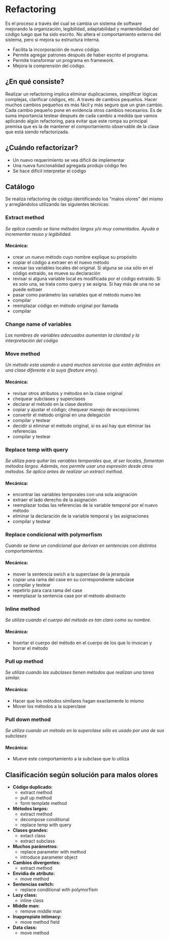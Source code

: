 Refactoring
===========

Es el proceso a través del cual se cambia un sistema de software mejorando la organización, legibilidad, adaptabilidad y mantenibilidad del código luego que ha sido escrito. No altera el comportamiento externo del sistema, pero si mejora su estructura interna.
* Facilita la incorporación de nuevo código.
* Permite agregar patrones después de haber escrito el programa.
* Permite transformar un programa en framework.
* Mejora la comprensión del código.

¿En qué consiste?
----------------

Realizar un refactoring implica eliminar duplicaciones, simplificar lógicas complejas, clarificar códigos, etc. A través de cambios pequeños.
Hacer muchos cambios pequeños es más fácil y más seguro que un gran cambio. Cada cambio pequeño pone en evidencia otros cambios necesarios.
Es de suma importancia testear después de cada cambio a medida que vamos aplicando algún refactoring, para evitar que este rompa su principal premisa que es la de mantener el comportamiento observable de la clase que está siendo refactorizada.

¿Cuándo refactorizar?
---------------------

- Un nuevo requerimiento se vea difícil de implementar
- Una nueva funcionalidad agregada produjo código feo
- Se hace difícil interpretar el código

Catálogo
--------

Se realiza refactoring de código identificando los "malos olores" del mismo y arreglándolos utilizando las siguientes técnicas:

### Extract method

*Se aplica cuando se tiene métodos largos y/o muy comentados. Ayuda a incrementar reuso y legibilidad.*

#### Mecánica:

* crear un nuevo método cuyo nombre explique su propósito
* copiar el código a extraer en el nuevo método
* revisar las variables locales del original. Si alguna se usa sólo en el código extraído, se mueve su declaración
* revisar si alguna variable local es modificada por el código extraído. Si es solo una, se trata como query y se asigna. Si hay más de una no se puede extraer
* pasar como parámetro las variables que el método nuevo lee
* compilar
* reemplazar código en método original por llamada
* compilar

### Change name of variables

*Los nombres de variables adecuados aumentan la claridad y la interpretación del código*

### Move method

*Un método esta usando o usará muchos servicios que están definidos en una clase diferente a la suya (feature envy).*

#### Mecánica:

* revisar otros atributos y métodos en la clase original
* chequear subclases y superclases
* declarar el método en la clase destino
* copiar y ajustar el código; chequear manejo de excepciones
* convertir el método original en una delegación
* compilar y testear
* decidir si eliminar el método original, si es así hay que eliminar las referencias
* compilar y testear

### Replace temp with query

*Se utiliza para quitar las variables temporales que, al ser locales, fomentan métodos largos. Además, nos permite usar una expresión desde otros métodos. Se aplica antes de realizar un extract method.*

#### Mecánica:

* encontrar las variables temporales con una sola asignación
* extraer el lado derecho de la asignación
* reemplazar todas las referencias de la variable temporal por el nuevo método
* eliminar la declaración de la variable temporal y las asignaciones
* compilar y testear

### Replace condicional with polymorfism

*Cuando se tiene un condicional que derivan en sentencias con distintos comportamientos.*

#### Mecánica:

* mover la sentencia swich a la superclase de la jerarquía
* copiar una rama del case en su correspondiente subclase
* compilar y testear
* repetirlo para cara rama del case
* reemplazar la sentencia case por el método abstracto

### Inline method

*Se utiliza cuando el cuerpo del método es tan claro como su nombre.*

#### Mecánica:

* Insertar el cuerpo del método en el cuerpo de los que lo invocan y borrar el método

### Pull up method

*Se utiliza cuando las subclases tienen métodos que realizan una tarea similar.*

#### Mecánica:

* Hacer que los métodos similares hagan exactamente lo mismo
* Mover los métodos a la superclase

### Pull down method

*Se utiliza cuando un método en la superclase sólo es usado por una de sus subclases*

#### Mecánica:

* Mueve este comportamiento a la subclase que lo utiliza

Clasificación según solución para malos olores
----------------------------------------------

* **Código duplicado:**
  - extract method
  - pull up method
  - form template method
* **Métodos largos:**
  - extract method
  - decompose conditional
  - replace temp with query
* **Clases grandes:**
  - extact class
  - extract subclass
* **Muchos parámetros:**
  - replace parameter with method
  - introduce parameter object
* **Cambios divergentes:**
  - extract method
* **Envidia de atributo:**
  - move method
* **Sentencias switch:**
  - replace conditional with polymorfism
* **Lazy class:**
  - inline class
* **Middle man:**
  - remove middle man
* **Inappropiate intimacy:**
  - move method field
* **Data class:**
  - move method
